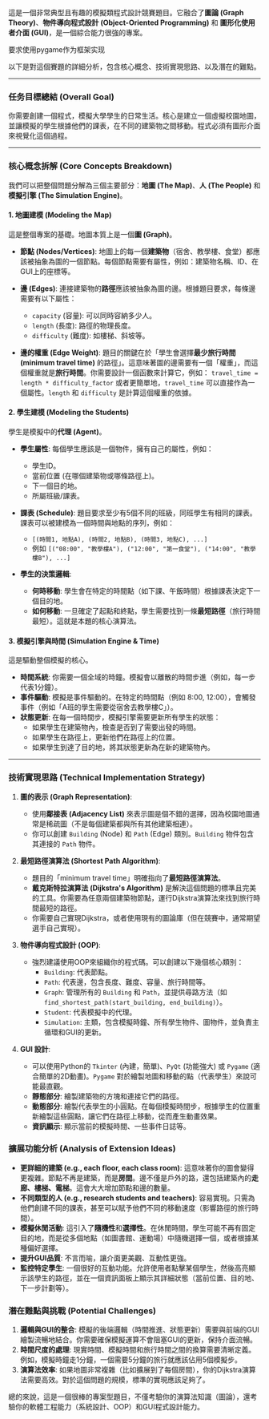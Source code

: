 這是一個非常典型且有趣的模擬類程式設計競賽題目。它融合了**圖論 (Graph Theory)**、**物件導向程式設計 (Object-Oriented Programming)** 和 **圖形化使用者介面 (GUI)**，是一個綜合能力很強的專案。

要求使用pygame作为框架实现

以下是對這個賽題的詳細分析，包含核心概念、技術實現思路、以及潛在的難點。

---

### 任务目標總結 (Overall Goal)

你需要創建一個程式，模擬大學學生的日常生活。核心是建立一個虛擬校園地圖，並讓模擬的學生根據他們的課表，在不同的建築物之間移動。程式必須有圖形介面來視覺化這個過程。

---

### 核心概念拆解 (Core Concepts Breakdown)

我們可以把整個問題分解為三個主要部分：**地圖 (The Map)**、**人 (The People)** 和 **模擬引擎 (The Simulation Engine)**。

#### 1. 地圖建模 (Modeling the Map)
這是整個專案的基礎。地圖本質上是一個**圖 (Graph)**。

*   **節點 (Nodes/Vertices)**: 地圖上的每一個**建築物**（宿舍、教學樓、食堂）都應該被抽象為圖的一個節點。每個節點需要有屬性，例如：建築物名稱、ID、在GUI上的座標等。

*   **邊 (Edges)**: 連接建築物的**路徑**應該被抽象為圖的邊。根據題目要求，每條邊需要有以下屬性：
    *   `capacity` (容量): 可以同時容納多少人。
    *   `length` (長度): 路徑的物理長度。
    *   `difficulty` (難度): 如樓梯、斜坡等。

*   **邊的權重 (Edge Weight)**: 題目的關鍵在於「學生會選擇**最少旅行時間 (minimum travel time)** 的路徑」。這意味著圖的邊需要有一個「權重」，而這個權重就是**旅行時間**。你需要設計一個函數來計算它，例如：
    `travel_time = length * difficulty_factor`
    或者更簡單地，`travel_time` 可以直接作為一個屬性。`length` 和 `difficulty` 是計算這個權重的依據。

#### 2. 學生建模 (Modeling the Students)
學生是模擬中的**代理 (Agent)**。

*   **學生屬性**: 每個學生應該是一個物件，擁有自己的屬性，例如：
    *   學生ID。
    *   當前位置 (在哪個建築物或哪條路徑上)。
    *   下一個目的地。
    *   所屬班級/課表。

*   **課表 (Schedule)**: 題目要求至少有5個不同的班級，同班學生有相同的課表。課表可以被建模為一個時間與地點的序列，例如：
    *   `[(時間1, 地點A), (時間2, 地點B), (時間3, 地點C), ...]`
    *   例如 `[("08:00", "教學樓A"), ("12:00", "第一食堂"), ("14:00", "教學樓B"), ...]`

*   **學生的決策邏輯**:
    *   **何時移動**: 學生會在特定的時間點（如下課、午飯時間）根據課表決定下一個目的地。
    *   **如何移動**: 一旦確定了起點和終點，學生需要找到一條**最短路徑**（旅行時間最短）。這就是本題的核心演算法。

#### 3. 模擬引擎與時間 (Simulation Engine & Time)
這是驅動整個模擬的核心。

*   **時間系統**: 你需要一個全域的時鐘。模擬會以離散的時間步進（例如，每一步代表1分鐘）。
*   **事件驅動**: 模擬是事件驅動的。在特定的時間點（例如 8:00, 12:00），會觸發事件（例如「A班的學生需要從宿舍去教學樓C」）。
*   **狀態更新**: 在每一個時間步，模擬引擎需要更新所有學生的狀態：
    *   如果學生在建築物內，檢查是否到了需要出發的時間。
    *   如果學生在路徑上，更新他們在路徑上的位置。
    *   如果學生到達了目的地，將其狀態更新為在新的建築物內。

---

### 技術實現思路 (Technical Implementation Strategy)

1.  **圖的表示 (Graph Representation)**:
    *   使用**鄰接表 (Adjacency List)** 來表示圖是個不錯的選擇，因為校園地圖通常是稀疏圖（不是每個建築都與所有其他建築相連）。
    *   你可以創建 `Building` (Node) 和 `Path` (Edge) 類別。`Building` 物件包含其連接的 `Path` 物件。

2.  **最短路徑演算法 (Shortest Path Algorithm)**:
    *   題目的「minimum travel time」明確指向了**最短路徑演算法**。
    *   **戴克斯特拉演算法 (Dijkstra's Algorithm)** 是解決這個問題的標準且完美的工具。你需要為任意兩個建築物節點，運行Dijkstra演算法來找到旅行時間最短的路徑。
    *   你需要自己實現Dijkstra，或者使用現有的圖論庫（但在競賽中，通常期望選手自己實現）。

3.  **物件導向程式設計 (OOP)**:
    *   強烈建議使用OOP來組織你的程式碼。可以創建以下幾個核心類別：
        *   `Building`: 代表節點。
        *   `Path`: 代表邊，包含長度、難度、容量、旅行時間等。
        *   `Graph`: 管理所有的 `Building` 和 `Path`，並提供尋路方法（如 `find_shortest_path(start_building, end_building)`）。
        *   `Student`: 代表模擬中的代理。
        *   `Simulation`: 主類，包含模擬時鐘、所有學生物件、圖物件，並負責主循環和GUI的更新。

4.  **GUI 設計**:
    *   可以使用Python的 `Tkinter` (內建，簡單)、`PyQt` (功能強大) 或 `Pygame` (適合簡單的2D動畫)。`Pygame` 對於繪製地圖和移動的點（代表學生）來說可能最直觀。
    *   **靜態部分**: 繪製建築物的方塊和連接它們的路徑。
    *   **動態部分**: 繪製代表學生的小圓點。在每個模擬時間步，根據學生的位置重新繪製這些圓點，讓它們在路徑上移動，從而產生動畫效果。
    *   **資訊顯示**: 顯示當前的模擬時間、一些事件日誌等。

### 擴展功能分析 (Analysis of Extension Ideas)

*   **更詳細的建築 (e.g., each floor, each class room)**: 這意味著你的圖會變得更複雜。節點不再是建築，而是**房間**。邊不僅是戶外的路，還包括建築內的**走廊、樓梯、電梯**。這會大大增加節點和邊的數量。
*   **不同類型的人 (e.g., research students and teachers)**: 容易實現。只需為他們創建不同的課表，甚至可以賦予他們不同的移動速度（影響路徑的旅行時間）。
*   **模擬休閒活動**: 這引入了**隨機性**和**選擇性**。在休閒時間，學生可能不再有固定目的地，而是從多個地點（如圖書館、運動場）中隨機選擇一個，或者根據某種偏好選擇。
*   **提升GUI品質**: 不言而喻，讓介面更美觀、互動性更強。
*   **監控特定學生**: 一個很好的互動功能。允許使用者點擊某個學生，然後高亮顯示該學生的路徑，並在一個資訊面板上顯示其詳細狀態（當前位置、目的地、下一步計劃等）。

### 潛在難點與挑戰 (Potential Challenges)

1.  **邏輯與GUI的整合**: 模擬的後端邏輯（時間推進、狀態更新）需要與前端的GUI繪製流暢地結合。你需要確保模擬運算不會阻塞GUI的更新，保持介面流暢。
2.  **時間尺度的處理**: 現實時間、模擬時間和旅行時間之間的換算需要清晰定義。例如，模擬時鐘走1分鐘，一個需要5分鐘的旅行就應該佔用5個模擬步。
3.  **演算法效率**: 如果地圖非常複雜（比如擴展到了每個房間），你的Dijkstra演算法需要高效。對於這個問題的規模，標準的實現應該足夠了。

總的來說，這是一個很棒的專案型題目，不僅考驗你的演算法知識（圖論），還考驗你的軟體工程能力（系統設計、OOP）和GUI程式設計能力。